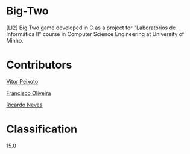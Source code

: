 # Big-Two
[LI2] Big Two game developed in C as a project for "Laboratórios de Informática II" course in Computer Science Engineering at University of Minho.

# Contributors

[Vitor Peixoto](https://github.com/VitorPeixoto97)

[Francisco Oliveira](https://github.com/Tibblue)

[Ricardo Neves](https://github.com/snow97)

# Classification

15.0
